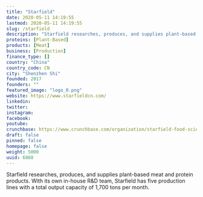 ```yaml
---
title: "Starfield"
date: 2020-05-11 14:19:55
lastmod: 2020-05-11 14:19:55
slug: /starfield
description: "Starfield researches, produces, and supplies plant-based meat and protein products. With its own in-house R&D team, Starfield has five production lines with a total output capacity of 1,700 tons per month."
proteins: [Plant-Based]
products: [Meat]
business: [Production]
finance_type: []
country: "China"
country_code: CN
city: "Shenzhen Shi"
founded: 2017
founders: ""
featured_image: "logo_0.png"
website: https://www.starfieldcn.com/
linkedin: 
twitter: 
instagram: 
facebook: 
youtube: 
crunchbase: https://www.crunchbase.com/organization/starfield-food-science-technology
draft: false
pinned: false
homepage: false
weight: 5000
uuid: 6860
---
```

Starfield researches, produces, and supplies plant-based meat and protein products. With its own in-house R&D team, Starfield has five production lines with a total output capacity of 1,700 tons per month.
